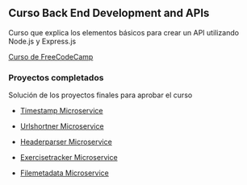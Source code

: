 ## Curso Back End Development and APIs

Curso que explica los elementos básicos para crear un API utilizando Node.js y Express.js

[Curso de FreeCodeCamp](https://www.freecodecamp.org/learn/back-end-development-and-apis/)

### Proyectos completados

Solución de los proyectos finales para aprobar el curso

- [Timestamp Microservice](https://github.com/diegoaaron/js_node/tree/master/freecodecamp_api_course/timestamp)

- [Urlshortner Microservice](https://github.com/diegoaaron/js_node/tree/master/freecodecamp_api/urlshortener)

- [Headerparser Microservice](https://github.com/diegoaaron/js_node/tree/master/freecodecamp_api/headerparser)

- [Exercisetracker Microservice](https://github.com/diegoaaron/js_node/tree/master/freecodecamp_api/exercisetracker)

- [Filemetadata Microservice](https://github.com/diegoaaron/js_node/tree/master/freecode_api/filemetadata)
